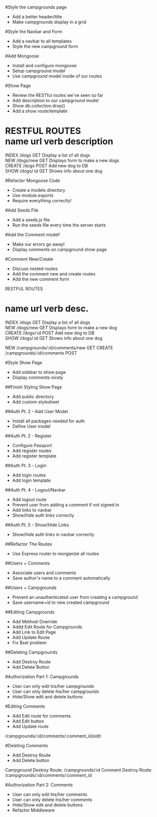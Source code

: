 #Style the campgrounds page  
* Add a better header/title  
* Make campgrounds display in a grid  

#Style the Navbar and Form  
* Add a navbar to all templates  
* Style the new campground form  

#Add Mongoose  
* Install and configure mongoose  
* Setup campground model  
* Use campground model inside of our routes

#Show Page  
* Review the RESTful routes we've seen so far  
* Add description to our campground model  
* Show db.collection.drop()  
* Add a show route/template  

RESTFUL ROUTES  
name        url         verb            description  
=======================================================================  
INDEX       /dogs       GET             Display a list of all dogs  
NEW         /dogs/new   GET             Displays form to make a new dogs  
CREATE      /dogs       POST            Add new dog to DB  
SHOW        /dogs/:id   GET             Shows info about one dog

#Refactor Mongoose Code  
* Create a models directory  
* Use module.exports  
* Require everything correctly!  

#Add Seeds File  
* Add a seeds.js file  
* Run the seeds file every time the server starts  

#Add the Comment model!  
* Make our errors go away!  
* Display comments on campground show page  

#Comment New/Create  
* Discuss nested routes  
* Add the comment new and create routes  
* Add the new comment form  

RESTFUL ROUTES  

name        url                 verb        desc.
================================================================================  
INDEX       /dogs               GET         Display a list of all dogs  
NEW         /dogs/new           GET         Displays form to make a new dog  
CREATE      /dogs/:id           POST        Add new dog to DB  
SHOW        /dogs/:id           GET         Shows info about one dog  

NEW         /campgrounds/:id/comments/new       GET 
CREATE      /campgrounds/:id/comments           POST

#Style Show Page  
* Add sidebar to show page  
* Display comments nicely  

##Finish Styling Show Page  
* Add public directory  
* Add custom stylesheet  

##Auth Pt. 2 - Add User Model  
* Install all packages needed for auth  
* Define User model  

##Auth Pt. 2 - Register  
* Configure Passport  
* Add register routes  
* Add register template  

##Auth Pt. 3 - Login  
* Add login routes  
* Add login template  

##Auth Pt. 4 - Logout/Navbar  
* Add logout route  
* Prevent user from adding a comment if not signed in  
* Add links to navbar  
* Show/hide auth links correctly  

##Auth Pt. 5 - Show/Hide Links  
* Show/hide auth links in navbar correctly  

##Refactor The Routes  
* Use Express router to reorganize all routes  

##Users + Comments  
* Associate users and comments  
* Save author's name to a comment automatically  

##Users + Campgrounds  
* Prevent an unauthenticated user from creating a campground  
* Save username+id to new created campground  

##Editing Campgrounds  
* Add Method-Override  
* Addd Edit Route for Campgrounds  
* Add Link to Edit Page  
* Add Update Route  
* Fix $set problem  

##Deleting Campgrounds  
* Add Destroy Route  
* Add Delete Button  

#Authorization Part 1: Campgrounds
* User can only edit his/her campgrounds  
* User can only delete his/her campgrounds  
* Hide/Show edit and delete buttons  

#Editing Comments  
* Add Edit route for comments  
* Add Edit button  
* Add Update route  

/campgrounds/:id/comments/:comment_id/edit  

#Deleting Comments  
* Add Destroy Route  
* Add Delete button  

Campground Destroy Route: /campgrounds/:id
Comment Destroy Route:    /campgrounds/:id/comments/:comment_id

#Authorization Part 2: Comments  
* User can only edit his/her comments  
* User can only delete his/her comments  
* Hide/Show edit and delete buttons  
* Refactor Middleware  
















